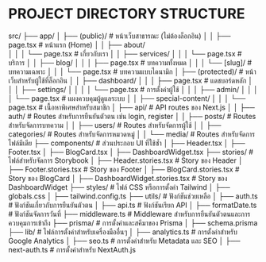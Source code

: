 # PROJECT DIRECTORY STRUCTURE

src/
├── app/
│   ├── (public)/            # หน้าเว็บสาธารณะ (ไม่ต้องล็อกอิน)
│   │   ├── page.tsx         # หน้าแรก (Home)
│   │   ├── about/           
│   │   │   └── page.tsx     # เกี่ยวกับเรา
│   │   ├── services/
│   │   │   └── page.tsx     # บริการ
│   │   ├── blog/
│   │   │   ├── page.tsx     # บทความทั้งหมด
│   │   │   └── [slug]/      # บทความเฉพาะ
│   │   │       └── page.tsx # บทความแบบไดนามิก
│   ├── (protected)/         # หน้าเว็บสำหรับผู้ใช้ที่ล็อกอิน
│   │   ├── dashboard/
│   │   │   ├── page.tsx     # แดชบอร์ดหลัก
│   │   │   ├── settings/
│   │   │   │   └── page.tsx # การตั้งค่าผู้ใช้
│   │   │   ├── admin/
│   │   │   │   └── page.tsx # แผงควบคุมผู้ดูแลระบบ
│   │   ├── special-content/ 
│   │   │   └── page.tsx     # เนื้อหาพิเศษสำหรับสมาชิก
│   ├── api/                 # API routes ของ Next.js
│   │   ├── auth/            # Routes สำหรับการยืนยันตัวตน เช่น login, register
│   │   ├── posts/           # Routes สำหรับจัดการบทความ
│   │   ├── users/           # Routes สำหรับจัดการผู้ใช้
│   │   ├── categories/      # Routes สำหรับจัดการหมวดหมู่
│   │   └── media/           # Routes สำหรับจัดการไฟล์มีเดีย
├── components/              # ส่วนประกอบ UI ที่ใช้ซ้ำ
│   ├── Header.tsx
│   ├── Footer.tsx
│   ├── BlogCard.tsx
│   ├── DashboardWidget.tsx
├── stories/                 # ไฟล์สำหรับจัดการ Storybook
│   ├── Header.stories.tsx   # Story ของ Header
│   ├── Footer.stories.tsx   # Story ของ Footer
│   ├── BlogCard.stories.tsx # Story ของ BlogCard
│   ├── DashboardWidget.stories.tsx # Story ของ DashboardWidget
├── styles/                  # ไฟล์ CSS หรือการตั้งค่า Tailwind
│   ├── globals.css
│   ├── tailwind.config.ts
├── utils/                   # ฟังก์ชันช่วยเหลือ
│   ├── auth.ts              # ฟังก์ชันเกี่ยวกับการยืนยันตัวตน
│   ├── api.ts               # ฟังก์ชันเรียก API
│   ├── formatDate.ts        # ฟังก์ชันจัดการวันที่
├── middleware.ts            # Middleware สำหรับการยืนยันตัวตนและการควบคุมการเข้าถึง
├── prisma/                  # การตั้งค่าและสคีมาของ Prisma
│   ├── schema.prisma
├── lib/                     # ไฟล์การตั้งค่าสำหรับเครื่องมืออื่นๆ
│   ├── analytics.ts         # การตั้งค่าสำหรับ Google Analytics
│   ├── seo.ts               # การตั้งค่าสำหรับ Metadata และ SEO
│   ├── next-auth.ts         # การตั้งค่าสำหรับ NextAuth.js
